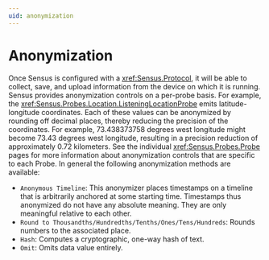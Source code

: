 ```yaml
---
uid: anonymization
---
```


# Anonymization

Once Sensus is configured with a <xref:Sensus.Protocol>, it will be able to collect, save, and upload information 
from the device on which it is running. Sensus provides anonymization controls on a per-probe basis. For example, 
the <xref:Sensus.Probes.Location.ListeningLocationProbe> emits latitude-longitude coordinates. Each of these values 
can be anonymized by rounding off decimal places, thereby reducing the precision of the coordinates. For 
example, 73.438373758 degrees west longitude might become 73.43 degrees west longitude, resulting in a precision 
reduction of approximately 0.72 kilometers. See the individual <xref:Sensus.Probes.Probe> pages for more information 
about anonymization controls that are specific to each Probe. In general the following anonymization methods are available:

* `Anonymous Timeline`:  This anonymizer places timestamps on a timeline that is arbitrarily anchored at some starting time. Timestamps 
  thus anonymized do not have any absolute meaning. They are only meaningful relative to each other.
* `Round to Thousandths/Hundredths/Tenths/Ones/Tens/Hundreds`:  Rounds numbers to the associated place.
* `Hash`:  Computes a cryptographic, one-way hash of text.
* `Omit`:  Omits data value entirely.
